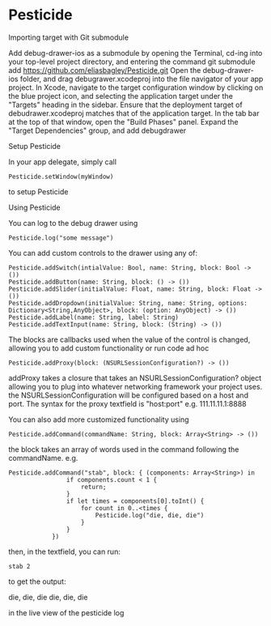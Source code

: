 Pesticide
================

Importing target with Git submodule

Add debug-drawer-ios as a submodule by opening the Terminal, cd-ing into your top-level project directory, and entering the command git submodule add https://github.com/eliasbagley/Pesticide.git
Open the debug-drawer-ios folder, and drag debugrawer.xcodeproj into the file navigator of your app project.
In Xcode, navigate to the target configuration window by clicking on the blue project icon, and selecting the application target under the "Targets" heading in the sidebar.
Ensure that the deployment target of debudrawer.xcodeproj matches that of the application target.
In the tab bar at the top of that window, open the "Build Phases" panel.
Expand the "Target Dependencies" group, and add debugdrawer

Setup Pesticide

In your app delegate, simply call
```
Pesticide.setWindow(myWindow)
```
to setup Pesticide

Using Pesticide

You can log to the debug drawer using
```
Pesticide.log("some message")
```

You can add custom controls to the drawer using any of:

```
Pesticide.addSwitch(intialValue: Bool, name: String, block: Bool -> ())
Pesticide.addButton(name: String, block: () -> ())
Pesticide.addSlider(initialValue: Float, name: String, block: Float -> ())
Pesticide.addDropdown(initialValue: String, name: String, options: Dictionary<String,AnyObject>, block: (option: AnyObject) -> ())
Pesticide.addLabel(name: String, label: String)
Pesticide.addTextInput(name: String, block: (String) -> ())
```

The blocks are callbacks used when the value of the control is changed, allowing you to add custom functionality or run code ad hoc

```
Pesticide.addProxy(block: (NSURLSessionConfiguration?) -> ())
```
addProxy takes a closure that takes an NSURLSessionConfiguration? object allowing you to plug into whatever networking framework your project uses.
the NSURLSessionConfiguration will be configured based on a host and port. The syntax for the proxy textfield is "host:port"
e.g.
111.11.11.1:8888

You can also add more customized functionality using
```
Pesticide.addCommand(commandName: String, block: Array<String> -> ())
```
the block takes an array of words used in the command following the commandName. e.g.
```
Pesticide.addCommand("stab", block: { (components: Array<String>) in
                if components.count < 1 {
                    return;
                }
                if let times = components[0].toInt() {
                    for count in 0..<times {
                        Pesticide.log("die, die, die")
                    }
                }
            })
```
then, in the textfield, you can run:
```
stab 2
```
to get the output:

die, die, die
die, die, die

in the live view of the pesticide log
